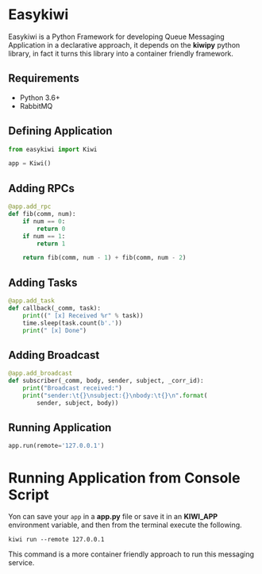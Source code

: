 # Easykiwi

Easykiwi is a Python Framework for developing Queue Messaging Application in a declarative approach, it depends on the **kiwipy** python library, in fact it turns this library into a container friendly framework.

## Requirements

- Python 3.6+
- RabbitMQ

## Defining Application

```python
from easykiwi import Kiwi

app = Kiwi()
```

## Adding RPCs

```python
@app.add_rpc
def fib(comm, num):
    if num == 0:
        return 0
    if num == 1:
        return 1

    return fib(comm, num - 1) + fib(comm, num - 2)

```

## Adding Tasks

```python
@app.add_task
def callback(_comm, task):
    print((" [x] Received %r" % task))
    time.sleep(task.count(b'.'))
    print(" [x] Done")
```

## Adding Broadcast

```python
@app.add_broadcast
def subscriber(_comm, body, sender, subject, _corr_id):
    print("Broadcast received:")
    print("sender:\t{}\nsubject:{}\nbody:\t{}\n".format(
        sender, subject, body))
```

## Running Application

```python
app.run(remote='127.0.0.1')
```

# Running Application from Console Script

Yon can save your `app` in a **app.py** file or save it in an **KIWI_APP** environment variable, and then from the terminal execute the following.

```
kiwi run --remote 127.0.0.1
```

This command is a more container friendly approach to run this messaging service.
